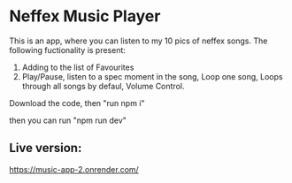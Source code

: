 # Neffex Music Player

This is an app, where you can listen to my 10 pics of neffex songs. The following fuctionality is present:

1. Adding to the list of Favourites
2. Play/Pause, listen to a spec moment in the song, Loop one song, Loops through all songs by defaul, Volume Control.

Download the code, then "run npm i"

then you can run "npm run dev"

## Live version:

https://music-app-2.onrender.com/
